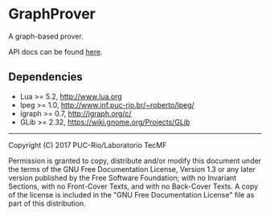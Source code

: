 # GraphProver

A graph-based prover.

API docs can be found
[here](http://www.telemidia.puc-rio.br/~gflima/misc/GraphProver/doc/index.html).

Dependencies
------------

* Lua >= 5.2, http://www.lua.org
* lpeg >= 1.0, http://www.inf.puc-rio.br/~roberto/lpeg/
* igraph >= 0.7, http://igraph.org/c/
* GLib >= 2.32, https://wiki.gnome.org/Projects/GLib

---
Copyright (C) 2017 PUC-Rio/Laboratorio TecMF

Permission is granted to copy, distribute and/or modify this document under
the terms of the GNU Free Documentation License, Version 1.3 or any later
version published by the Free Software Foundation; with no Invariant
Sections, with no Front-Cover Texts, and with no Back-Cover Texts.  A copy
of the license is included in the "GNU Free Documentation License" file as
part of this distribution.
